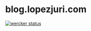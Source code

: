 # blog.lopezjuri.com

[![wercker status](https://app.wercker.com/status/90a3f454fa65aa585a7f7c8ef4d5a36e/s/master "wercker status")](https://app.wercker.com/project/bykey/90a3f454fa65aa585a7f7c8ef4d5a36e)
